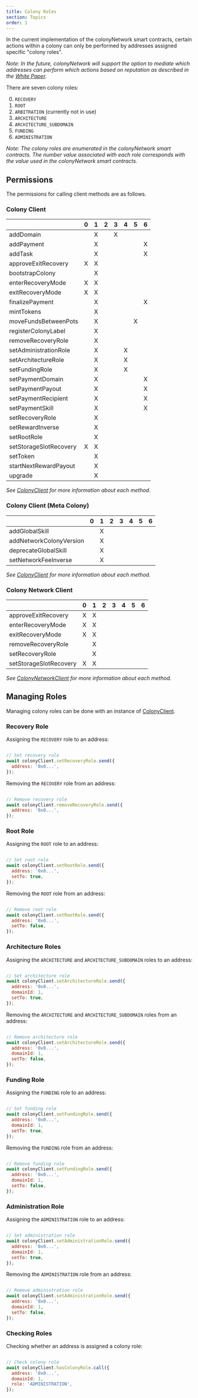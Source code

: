 ```yaml
---
title: Colony Roles
section: Topics
order: 1
---
```


In the current implementation of the colonyNetwork smart contracts, certain actions within a colony can only be performed by addresses assigned specific "colony roles".

*Note: In the future, colonyNetwork will support the option to mediate which addresses can perform which actions based on reputation as described in the [White Paper](https://colony.io/whitepaper.pdf).*

There are seven colony roles:

0. `RECOVERY`
1. `ROOT`
2. `ARBITRATION` (currently not in use)
3. `ARCHITECTURE`
4. `ARCHITECTURE_SUBDOMAIN`
5. `FUNDING`
6. `ADMINISTRATION`

*Note: The colony roles are enumerated in the colonyNetwork smart contracts. The number value associated with each role corresponds with the value used in the colonyNetwork smart contracts.*

## Permissions

The permissions for calling client methods are as follows.

### Colony Client

|                                   |  0  |  1  |  2  |  3  |  4  |  5  |  6  |
|-----------------------------------|-----|-----|-----|-----|-----|-----|-----|
| addDomain                         |     |  X  |     |  X  |     |     |     |
| addPayment                        |     |  X  |     |     |     |     |  X  |
| addTask                           |     |  X  |     |     |     |     |  X  |
| approveExitRecovery               |  X  |  X  |     |     |     |     |     |
| bootstrapColony                   |     |  X  |     |     |     |     |     |
| enterRecoveryMode                 |  X  |  X  |     |     |     |     |     |
| exitRecoveryMode                  |  X  |  X  |     |     |     |     |     |
| finalizePayment                   |     |  X  |     |     |     |     |  X  |
| mintTokens                        |     |  X  |     |     |     |     |     |
| moveFundsBetweenPots              |     |  X  |     |     |     |  X  |     |
| registerColonyLabel               |     |  X  |     |     |     |     |     |
| removeRecoveryRole                |     |  X  |     |     |     |     |     |
| setAdministrationRole             |     |  X  |     |     |  X  |     |     |
| setArchitectureRole               |     |  X  |     |     |  X  |     |     |
| setFundingRole                    |     |  X  |     |     |  X  |     |     |
| setPaymentDomain                  |     |  X  |     |     |     |     |  X  |
| setPaymentPayout                  |     |  X  |     |     |     |     |  X  |
| setPaymentRecipient               |     |  X  |     |     |     |     |  X  |
| setPaymentSkill                   |     |  X  |     |     |     |     |  X  |
| setRecoveryRole                   |     |  X  |     |     |     |     |     |
| setRewardInverse                  |     |  X  |     |     |     |     |     |
| setRootRole                       |     |  X  |     |     |     |     |     |
| setStorageSlotRecovery            |  X  |  X  |     |     |     |     |     |
| setToken                          |     |  X  |     |     |     |     |     |
| startNextRewardPayout             |     |  X  |     |     |     |     |     |
| upgrade                           |     |  X  |     |     |     |     |     |

*See [ColonyClient](/colonyjs/api-colonyclient) for more information about each method.*

### Colony Client (Meta Colony)

|                                   |  0  |  1  |  2  |  3  |  4  |  5  |  6  |
|-----------------------------------|-----|-----|-----|-----|-----|-----|-----|
| addGlobalSkill                    |     |  X  |     |     |     |     |     |
| addNetworkColonyVersion           |     |  X  |     |     |     |     |     |
| deprecateGlobalSkill              |     |  X  |     |     |     |     |     |
| setNetworkFeeInverse              |     |  X  |     |     |     |     |     |

*See [ColonyClient](/colonyjs/api-colonyclient) for more information about each method.*

### Colony Network Client

|                                   |  0  |  1  |  2  |  3  |  4  |  5  |  6  |
|-----------------------------------|-----|-----|-----|-----|-----|-----|-----|
| approveExitRecovery               |  X  |  X  |     |     |     |     |     |
| enterRecoveryMode                 |  X  |  X  |     |     |     |     |     |
| exitRecoveryMode                  |  X  |  X  |     |     |     |     |     |
| removeRecoveryRole                |     |  X  |     |     |     |     |     |
| setRecoveryRole                   |     |  X  |     |     |     |     |     |
| setStorageSlotRecovery            |  X  |  X  |     |     |     |     |     |

*See [ColonyNetworkClient](/colonyjs/api-colonynetworkclient) for more information about each method.*

## Managing Roles

Managing colony roles can be done with an instance of [ColonyClient](/colonyjs/api-colonyclient).

### Recovery Role

Assigning the `RECOVERY` role to an address:

```js

// Set recovery role
await colonyClient.setRecoveryRole.send({
  address: '0x0...',
});

```

Removing the `RECOVERY` role from an address:

```js

// Remove recovery role
await colonyClient.removeRecoveryRole.send({
  address: '0x0...',
});

```

### Root Role

Assigning the `ROOT` role to an address:

```js

// Set root role
await colonyClient.setRootRole.send({
  address: '0x0...',
  setTo: true,
});

```

Removing the `ROOT` role from an address:

```js

// Remove root role
await colonyClient.setRootRole.send({
  address: '0x0...',
  setTo: false,
});

```

### Architecture Roles

Assigning the `ARCHITECTURE` and `ARCHITECTURE_SUBDOMAIN` roles to an address:

```js

// Set architecture role
await colonyClient.setArchitectureRole.send({
  address: '0x0...',
  domainId: 1,
  setTo: true,
});

```

Removing the `ARCHITECTURE` and `ARCHITECTURE_SUBDOMAIN` roles from an address:

```js

// Remove architecture role
await colonyClient.setArchitectureRole.send({
  address: '0x0...',
  domainId: 1,
  setTo: false,
});

```

### Funding Role

Assigning the `FUNDING` role to an address:

```js

// Set funding role
await colonyClient.setFundingRole.send({
  address: '0x0...',
  domainId: 1,
  setTo: true,
});

```

Removing the `FUNDING` role from an address:

```js

// Remove funding role
await colonyClient.setFundingRole.send({
  address: '0x0...',
  domainId: 1,
  setTo: false,
});

```

### Administration Role

Assigning the `ADMINISTRATION` role to an address:

```js

// Set administration role
await colonyClient.setAdministrationRole.send({
  address: '0x0...',
  domainId: 1,
  setTo: true,
});

```

Removing the `ADMINISTRATION` role from an address:

```js

// Remove administration role
await colonyClient.setAdministrationRole.send({
  address: '0x0...',
  domainId: 1,
  setTo: false,
});

```

### Checking Roles

Checking whether an address is assigned a colony role:

```js

// Check colony role
await colonyClient.hasColonyRole.call({
  address: '0x0...',
  domainId: 1,
  role: 'ADMINISTRATION',
});

```
